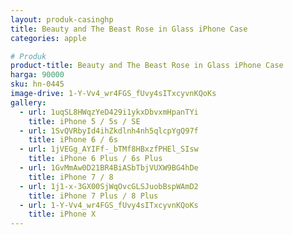 ```yaml
---
layout: produk-casinghp
title: Beauty and The Beast Rose in Glass iPhone Case
categories: apple

# Produk
product-title: Beauty and The Beast Rose in Glass iPhone Case
harga: 90000
sku: hn-0445
image-drive: 1-Y-Vv4_wr4FGS_fUvy4sITxcyvnKQoKs
gallery:
  - url: 1uqSL8HWqzYeD429i1ykxDbvxmHpanTYi
    title: iPhone 5 / 5s / SE
  - url: 1SvQVRbyId4ihZkdlnh4nh5qlcpYgQ97f
    title: iPhone 6 / 6s
  - url: 1jVEGg_AYIFf-_bTMf8HBxzfPHEl_SIsw
    title: iPhone 6 Plus / 6s Plus
  - url: 1GvMmAw0D21BR4BiASbTbjVUXW9BG4hDe
    title: iPhone 7 / 8
  - url: 1j1-x-3GX00SjWqOvcGLSJuobBspWAmD2
    title: iPhone 7 Plus / 8 Plus
  - url: 1-Y-Vv4_wr4FGS_fUvy4sITxcyvnKQoKs
    title: iPhone X
---
```

